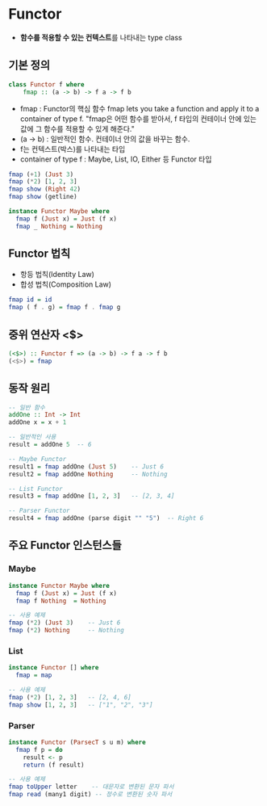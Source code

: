 ﻿# Functor
- **함수를 적용할 수 있는 컨텍스트**를 나타내는 type class

## 기본 정의
```hs
class Functor f where
    fmap :: (a -> b) -> f a -> f b 
```
- fmap : Functor의 핵심 함수
  fmap lets you take a function and apply it to a container of type f.
  "fmap은 어떤 함수를 받아서, f 타입의 컨테이너 안에 있는 값에 그 함수를 적용할 수 있게 해준다."
- (a -> b) : 일반적인 함수. 컨테이너 안의 값을 바꾸는 함수.
- f는 컨텍스트(박스)를 나타내는 타입
- container of type f : Maybe, List, IO, Either 등 Functor 타입
```hs
fmap (+1) (Just 3)
fmap (*2) [1, 2, 3]
fmap show (Right 42)
fmap show (getline)
```

```hs
instance Functor Maybe where
  fmap f (Just x) = Just (f x)
  fmap _ Nothing = Nothing
```

## Functor 법칙
- 항등 법칙(Identity Law)
- 합성 법칙(Composition Law)
```hs
fmap id = id
fmap ( f . g) = fmap f . fmap g
```

## 중위 연산자 <$>
```hs
(<$>) :: Functor f => (a -> b) -> f a -> f b
(<$>) = fmap
```

## 동작 원리
```hs
-- 일반 함수
addOne :: Int -> Int
addOne x = x + 1

-- 일반적인 사용
result = addOne 5  -- 6

-- Maybe Functor
result1 = fmap addOne (Just 5)    -- Just 6
result2 = fmap addOne Nothing     -- Nothing

-- List Functor
result3 = fmap addOne [1, 2, 3]   -- [2, 3, 4]

-- Parser Functor
result4 = fmap addOne (parse digit "" "5")  -- Right 6
```

## 주요 Functor 인스턴스들
### Maybe
```hs
instance Functor Maybe where
  fmap f (Just x) = Just (f x)
  fmap f Nothing  = Nothing

-- 사용 예제
fmap (*2) (Just 3)    -- Just 6
fmap (*2) Nothing     -- Nothing
```
### List
```hs
instance Functor [] where
  fmap = map

-- 사용 예제
fmap (*2) [1, 2, 3]   -- [2, 4, 6]
fmap show [1, 2, 3]   -- ["1", "2", "3"]
```
### Parser
```hs
instance Functor (ParsecT s u m) where
  fmap f p = do
    result <- p
    return (f result)

-- 사용 예제
fmap toUpper letter    -- 대문자로 변환된 문자 파서
fmap read (many1 digit) -- 정수로 변환된 숫자 파서
```